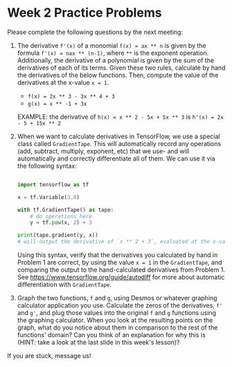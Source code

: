# Week 2 Practice Problems

Please complete the following questions by the next meeting:

1. The derivative `f'(x)` of a monomial `f(x) = ax ** n` is given by the formula `f'(x) = nax ** (n-1)`, where `**` is the exponent operation. Additionally, the derivative of a polynomial is given by the sum of the derivatives of each of its terms. Given these two rules, calculate by hand the derivatives of the below functions. Then, compute the value of the derivatives at the x-value `x = 1`.
	* `f(x) = 2x ** 3 - 3x ** 4 + 3`
	* `g(x) = x ** -1 + 3x`
	
	EXAMPLE: the derivative of `h(x) = x ** 2 - 5x + 5x ** 3` is `h'(x) = 2x - 5 + 15x ** 2`

2. When we want to calculate derivatives in TensorFlow, we use a special class called `GradientTape`. This will automatically record any
 operations (add, subtract, multiply, exponent, etc) that we use- and will automatically and correctly differentiate all of them. We can use it via the following syntax:

	```python

	import tensorflow as tf

	x = tf.Variable(3.0)

	with tf.GradientTape() as tape:
	    # do operations here
	    y = tf.pow(x, 2) + 3

	print(tape.gradient(y, x))
	# will output the derivative of `x ** 2 + 3`, evaluated at the x-value `x = 3`

	``` 

	Using this syntax, verify that the derivatives you calculated by hand in Problem 1 are correct, by using the value `x = 1` in the `GradientTape`, and comparing the output to the hand-calculated derivatives from Problem 1. See https://www.tensorflow.org/guide/autodiff for more about automatic differentiation with `GradientTape`.

3. Graph the two functions, `f` and `g`, using Desmos or whatever graphing calculator application you use. Calculate the zeros of the derivatives, `f'` and `g'`, and plug those values into the original `f` and `g` functions using the graphing calculator. When you look at the resulting points on the graph, what do you notice about them in comparison to the rest of the functions' domain? Can you think of an explanation for why this is (HINT: take a look at the last slide in this week's lesson)?

If you are stuck, message us!
